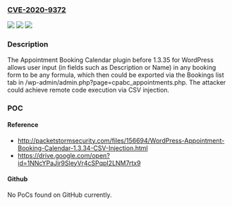 ### [CVE-2020-9372](https://cve.mitre.org/cgi-bin/cvename.cgi?name=CVE-2020-9372)
![](https://img.shields.io/static/v1?label=Product&message=n%2Fa&color=blue)
![](https://img.shields.io/static/v1?label=Version&message=n%2Fa&color=blue)
![](https://img.shields.io/static/v1?label=Vulnerability&message=n%2Fa&color=brighgreen)

### Description

The Appointment Booking Calendar plugin before 1.3.35 for WordPress allows user input (in fields such as Description or Name) in any booking form to be any formula, which then could be exported via the Bookings list tab in /wp-admin/admin.php?page=cpabc_appointments.php. The attacker could achieve remote code execution via CSV injection.

### POC

#### Reference
- http://packetstormsecurity.com/files/156694/WordPress-Appointment-Booking-Calendar-1.3.34-CSV-Injection.html
- https://drive.google.com/open?id=1NNcYPaJir9SleyVr4cSPqpI2LNM7rtx9

#### Github
No PoCs found on GitHub currently.

